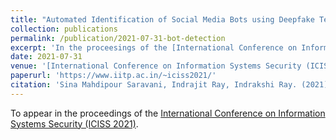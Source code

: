 ```yaml
---
title: "Automated Identification of Social Media Bots using Deepfake Text Detection"
collection: publications
permalink: /publication/2021-07-31-bot-detection
excerpt: 'In the proceesings of the [International Conference on Information Systems Security (ICISS 2021)](https://www.iitp.ac.in/~iciss2021/).'
date: 2021-07-31
venue: '[International Conference on Information Systems Security (ICISS 2021)](https://www.iitp.ac.in/~iciss2021/)'
paperurl: 'https://www.iitp.ac.in/~iciss2021/'
citation: 'Sina Mahdipour Saravani, Indrajit Ray, Indrakshi Ray. (2021). &quot;Automated Identification of Social Media Bots using Deepfake Text Detection.&quot; <i>Proceedings of the International Conference on Information Systems Security</i>.'
---
```

<!--This paper is about the number 2. The number 3 is left for future work.-->

To appear in the proceedings of the [International Conference on Information Systems Security (ICISS 2021)](https://www.iitp.ac.in/~iciss2021/).
<!--[Download paper here](http://academicpages.github.io/files/paper2.pdf)-->

<!--Recommended citation: Your Name, You. (2010). "Paper Title Number 2." <i>Journal 1</i>. 1(2).-->
